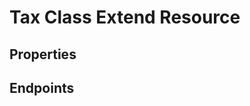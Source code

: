 # Tax Class Extend Resource

## Properties

<ResourceProperties :resource="'tax_class_extend'" :lang="'en'"/>

<ResourceScopes :resource="'tax_class_extend'"/>

## Endpoints

[//]: <> (GET ENDPOINT)
<ResourceEndpoint :resource="'tax_class_extend'" :endpoint="'get'" :lang="'en'">

<template v-slot:responseJSON>

<<< @/docs/fixtures/api/tax_class_extend/response/json/get_id.json

</template>

<template v-slot:responseXML>

<<< @/docs/fixtures/api/tax_class_extend/response/xml/get_id.xml

</template>

</ResourceEndpoint>

[//]: <> (GETCOLLECTION ENDPOINT)
<ResourceEndpoint :resource="'tax_class_extend'" :endpoint="'getCollection'" :lang="'en'">

<template v-slot:responseJSON>

<<< @/docs/fixtures/api/tax_class_extend/response/json/get_page.json

</template>

<template v-slot:responseXML>

<<< @/docs/fixtures/api/tax_class_extend/response/xml/get_page.xml

</template>

</ResourceEndpoint>


